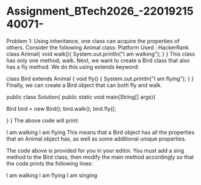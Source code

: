 # Assignment_BTech2026_-2201921540071-
Problem 1: Using inheritance, one class can acquire the properties of others. Consider the following Animal class:
Platform Used : HackerRank
class Animal{ void walk(){ System.out.println("I am walking"); } } This class has only one method, walk. Next, we want to create a Bird class that also has a fly method. We do this using extends keyword:

class Bird extends Animal { void fly() { System.out.println("I am flying"); } } Finally, we can create a Bird object that can both fly and walk.

public class Solution{ public static void main(String[] args){

 Bird bird = new Bird();
 bird.walk();
 bird.fly();
  
} } The above code will print:

I am walking I am flying This means that a Bird object has all the properties that an Animal object has, as well as some additional unique properties.

The code above is provided for you in your editor. You must add a sing method to the Bird class, then modify the main method accordingly so that the code prints the following lines:

I am walking I am flying I am singing
